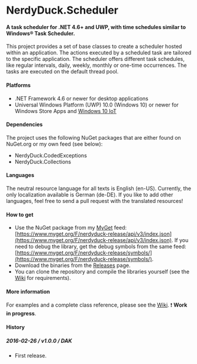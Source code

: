 # NerdyDuck.Scheduler
#### A task scheduler for .NET 4.6+ and UWP, with time schedules similar to Windows&reg; Task Scheduler.

This project provides a set of base classes to create a scheduler hosted within an application. The actions executed by a scheduled task are tailored to the specific application. The scheduler offers different task schedules, like regular intervals, daily, weekly, monthly or one-time occurrences. The tasks are executed on the default thread pool.

#### Platforms
- .NET Framework 4.6 or newer for desktop applications
- Universal Windows Platform (UWP) 10.0 (Windows 10) or newer for Windows Store Apps and [Windows 10 IoT](https://dev.windows.com/en-us/iot)

#### Dependencies
The project uses the following NuGet packages that are either found on NuGet.org or my own feed (see below):
- NerdyDuck.CodedExceptions
- NerdyDuck.Collections

#### Languages
The neutral resource language for all texts is English (en-US). Currently, the only localization available is German (de-DE). If you like to add other languages, feel free to send a pull request with the translated resources!

#### How to get
- Use the NuGet package from my [MyGet](https://www.myget.org) feed: [https://www.myget.org/F/nerdyduck-release/api/v3/index.json](https://www.myget.org/F/nerdyduck-release/api/v3/index.json). If you need to debug the library, get the debug symbols from the same feed: [https://www.myget.org/F/nerdyduck-release/symbols/](https://www.myget.org/F/nerdyduck-release/symbols/).
- Download the binaries from the [Releases](../../releases/) page.
- You can clone the repository and compile the libraries yourself (see the [Wiki](../../wiki/) for requirements).

#### More information
For examples and a complete class reference, please see the [Wiki](../../wiki/). :exclamation: **Work in progress**.

#### History
##### 2016-02-26 / v1.0.0 / DAK
- First release.
